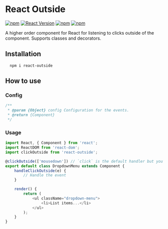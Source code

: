 React Outside
=======================

[![npm](https://img.shields.io/npm/dt/react-outside.svg?style=flat-square)](https://www.npmjs.com/package/react-outside)
[![React Version](https://img.shields.io/badge/React-%5E15.0.1-blue.svg?style=flat-square)](https://www.npmjs.com/package/react)
[![npm](https://img.shields.io/npm/v/react-outside.svg?style=flat-square)](https://www.npmjs.com/package/react-outside)
[![npm](https://img.shields.io/npm/l/react-outside.svg?style=flat-square)](https://github.com/danbovey/react-outside/blob/master/LICENSE)

A higher order component for React for listening to clicks outside of the component. Supports classes and decorators.

## Installation

```
  npm i react-outside
```

## How to use

### Config

```js
/**
 * @param {Object} config Configuration for the events.
 * @return {Component}
 */
 ```

### Usage

```js
import React, { Component } from 'react';
import ReactDOM from 'react-dom';
import clickOutside from 'react-outside';

@clickOutside(['mousedown']) // `click` is the default handler but you can set different event names
export default class DropdownMenu extends Component {
	handleClickOutside(e) {
		// Handle the event
	}

	render() {
		return (
			<ul className="dropdown-menu">
				<li>List items...</li>
			</ul>
		);
	}
}
```